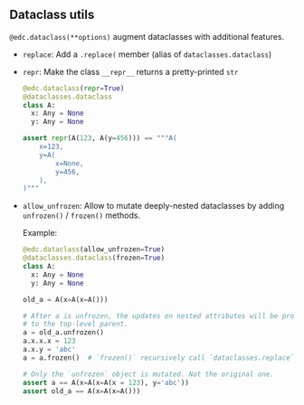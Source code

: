 ## Dataclass utils

`@edc.dataclass(**options)` augment dataclasses with additional
features.

* `replace`: Add a `.replace(` member (alias of `dataclasses.dataclass`)
* `repr`: Make the class `__repr__` returns a pretty-printed `str`

  ```python
  @edc.dataclass(repr=True)
  @dataclasses.dataclass
  class A:
    x: Any = None
    y: Any = None

  assert repr(A(123, A(y=456))) == """A(
      x=123,
      y=A(
          x=None,
          y=456,
      ),
  )"""
  ```

* `allow_unfrozen`: Allow to mutate deeply-nested dataclasses by adding `unfrozen()` / `frozen()`
  methods.

  Example:

  ```python
  @edc.dataclass(allow_unfrozen=True)
  @dataclasses.dataclass(frozen=True)
  class A:
    x: Any = None
    y: Any = None

  old_a = A(x=A(x=A()))

  # After a is unfrozen, the updates on nested attributes will be propagated
  # to the top-level parent.
  a = old_a.unfrozen()
  a.x.x.x = 123
  a.x.y = 'abc'
  a = a.frozen()  # `frozen()` recursively call `dataclasses.replace`

  # Only the `unfrozen` object is mutated. Not the original one.
  assert a == A(x=A(x=A(x = 123), y='abc'))
  assert old_a == A(x=A(x=A()))
  ```
